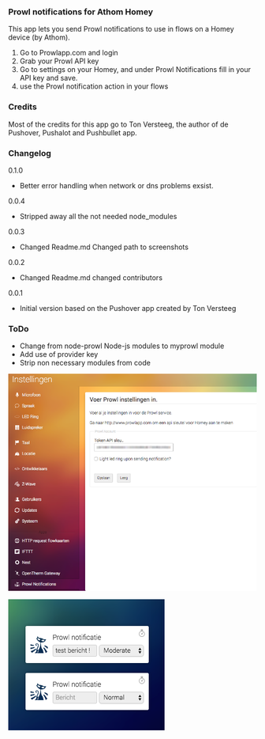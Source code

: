 ### Prowl notifications for Athom Homey

This app lets you send Prowl notifications to use in flows on a Homey device (by Athom).

1. Go to Prowlapp.com and login
2. Grab your Prowl API key
3. Go to settings on your Homey, and under Prowl Notifications fill in your API key and save.
4. use the Prowl notification action in your flows

### Credits

Most of the credits for this app go to Ton Versteeg, the author of de Pushover, Pushalot and Pushbullet app.

### Changelog
0.1.0

- Better error handling when network or dns problems exsist.

0.0.4

- Stripped away all the not needed node_modules

0.0.3

- Changed Readme.md Changed path to screenshots

0.0.2

- Changed Readme.md changed contributors

0.0.1

- Initial version based on the Pushover app created by Ton Versteeg

### ToDo

- Change from node-prowl Node-js modules to myprowl module
- Add use of provider key
- Strip non necessary modules from code

![alt text](https://raw.githubusercontent.com/rhannink/org.hannink.prowl/master/screenshots/Settings1_-_Homey.png "Settings of Prowl app")

![alt tag](https://raw.githubusercontent.com/rhannink/org.hannink.prowl/master/screenshots/Flow1_-_Homey.png "Homey action card")

